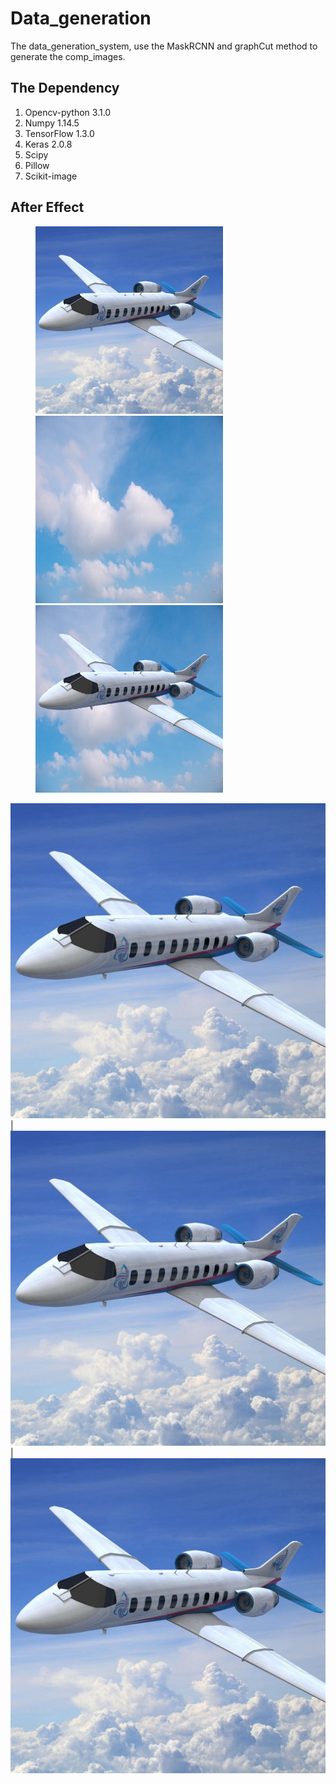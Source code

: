 # Data_generation
The data_generation_system, use the MaskRCNN and graphCut method to generate the comp_images.

## The Dependency
1. Opencv-python 3.1.0
2. Numpy 1.14.5
3. TensorFlow 1.3.0
4. Keras 2.0.8 
5. Scipy
6. Pillow
7. Scikit-image

## After Effect
<figure class="Afte_Effect">
    <img src="https://github.com/Hongyun1993/Data_generation/blob/master/images/2.jpeg" width = "300" height = "300"/>
    <img src="https://github.com/Hongyun1993/Data_generation/blob/master/background/11.jpeg" width = "300" height = "300"/>
    <img src="https://github.com/Hongyun1993/Data_generation/blob/master/results/2_11.jpeg" width = "300" height = "300"/>
</figure>

![](https://github.com/Hongyun1993/Data_generation/blob/master/images/2.jpeg)|![](https://github.com/Hongyun1993/Data_generation/blob/master/images/2.jpeg)|![](https://github.com/Hongyun1993/Data_generation/blob/master/images/2.jpeg)
